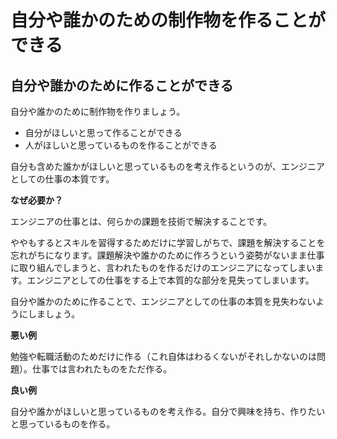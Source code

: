 # 自分や誰かのための制作物を作ることができる

## 自分や誰かのために作ることができる

自分や誰かのために制作物を作りましょう。

- 自分がほしいと思って作ることができる
- 人がほしいと思っているものを作ることができる

自分も含めた誰かがほしいと思っているものを考え作るというのが、エンジニアとしての仕事の本質です。

**なぜ必要か？**

エンジニアの仕事とは、何らかの課題を技術で解決することです。

ややもするとスキルを習得するためだけに学習しがちで、課題を解決することを忘れがちになります。課題解決や誰かのために作ろうという姿勢がないまま仕事に取り組んでしまうと、言われたものを作るだけのエンジニアになってしまいます。エンジニアとしての仕事をする上で本質的な部分を見失ってしまいます。

自分や誰かのために作ることで、エンジニアとしての仕事の本質を見失わないようにしましょう。

**悪い例**

勉強や転職活動のためだけに作る（これ自体はわるくないがそれしかないのは問題）。仕事では言われたものをただ作る。

**良い例**

自分や誰かがほしいと思っているものを考え作る。自分で興味を持ち、作りたいと思っているものを作る。
